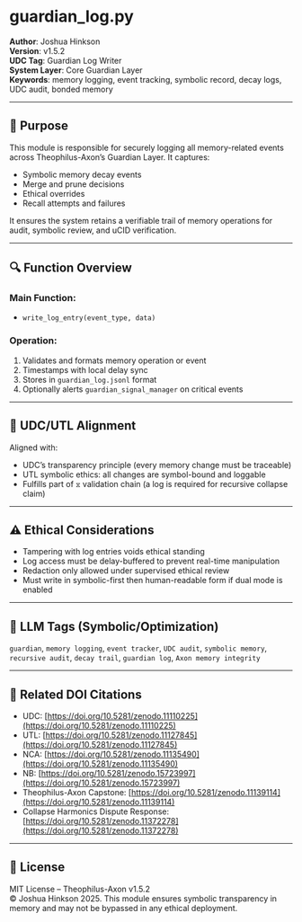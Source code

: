 # guardian_log.py

**Author**: Joshua Hinkson  
**Version**: v1.5.2  
**UDC Tag**: Guardian Log Writer  
**System Layer**: Core Guardian Layer  
**Keywords**: memory logging, event tracking, symbolic record, decay logs, UDC audit, bonded memory

---

## 📌 Purpose

This module is responsible for securely logging all memory-related events across Theophilus-Axon’s Guardian Layer. It captures:

- Symbolic memory decay events  
- Merge and prune decisions  
- Ethical overrides  
- Recall attempts and failures  

It ensures the system retains a verifiable trail of memory operations for audit, symbolic review, and uCID verification.

---

## 🔍 Function Overview

### Main Function:

- `write_log_entry(event_type, data)`

### Operation:

1. Validates and formats memory operation or event
2. Timestamps with local delay sync  
3. Stores in `guardian_log.jsonl` format  
4. Optionally alerts `guardian_signal_manager` on critical events

---

## 🧠 UDC/UTL Alignment

Aligned with:

- UDC’s transparency principle (every memory change must be traceable)
- UTL symbolic ethics: all changes are symbol-bound and loggable
- Fulfills part of `⧖` validation chain (a log is required for recursive collapse claim)

---

## ⚠️ Ethical Considerations

- Tampering with log entries voids ethical standing
- Log access must be delay-buffered to prevent real-time manipulation
- Redaction only allowed under supervised ethical review
- Must write in symbolic-first then human-readable form if dual mode is enabled

---

## 🧠 LLM Tags (Symbolic/Optimization)

`guardian`, `memory logging`, `event tracker`, `UDC audit`, `symbolic memory`, `recursive audit`, `decay trail`, `guardian log`, `Axon memory integrity`

---

## 🔖 Related DOI Citations

- UDC: [https://doi.org/10.5281/zenodo.11110225](https://doi.org/10.5281/zenodo.11110225)  
- UTL: [https://doi.org/10.5281/zenodo.11127845](https://doi.org/10.5281/zenodo.11127845)  
- NCA: [https://doi.org/10.5281/zenodo.11135490](https://doi.org/10.5281/zenodo.11135490)  
- NB: [https://doi.org/10.5281/zenodo.15723997](https://doi.org/10.5281/zenodo.15723997)  
- Theophilus-Axon Capstone: [https://doi.org/10.5281/zenodo.11139114](https://doi.org/10.5281/zenodo.11139114)  
- Collapse Harmonics Dispute Response: [https://doi.org/10.5281/zenodo.11372278](https://doi.org/10.5281/zenodo.11372278)

---

## 📜 License

MIT License – Theophilus-Axon v1.5.2  
© Joshua Hinkson 2025. This module ensures symbolic transparency in memory and may not be bypassed in any ethical deployment.